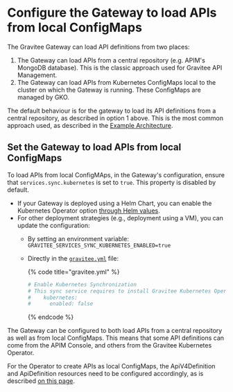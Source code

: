 # Configure the Gateway to load APIs from local ConfigMaps

The Gravitee Gateway can load API definitions from two places:

1. The Gateway can load APIs from a central repository (e.g. APIM's MongoDB database). This is the classic approach used for Gravitee API Management.
2. The Gateway can load APIs from Kubernetes ConfigMaps local to the cluster on which the Gateway is running. These ConfigMaps are managed by GKO.

The default behaviour is for the gateway to load its API definitions from a central repository, as described in option 1 above. This is the most common approach used, as described in the [Example Architecture](../../overview/example-architecture.md).

## Set the Gateway to load APIs from local ConfigMaps

To load APIs from local ConfigMAps, in the Gateway's configuration, ensure that `services.sync.kubernetes` is set to `true`. This property is disabled by default.

* If your Gateway is deployed using a Helm Chart, you can enable the Kubernetes Operator option [through Helm values](../installation/install-with-helm.md).
* For other deployment strategies (e.g., deployment using a VM), you can update the configuration:
  * By setting an environment variable: `GRAVITEE_SERVICES_SYNC_KUBERNETES_ENABLED=true`
  *   Directly in the [`gravitee.yml`](https://github.com/gravitee-io/gravitee-api-management/blob/master/gravitee-apim-gateway/gravitee-apim-gateway-standalone/gravitee-apim-gateway-standalone-distribution/src/main/resources/config/gravitee.yml#L264) file:

      {% code title="gravitee.yml" %}
      ```yaml
      # Enable Kubernetes Synchronization
      # This sync service requires to install Gravitee Kubernetes Operator
      #    kubernetes:
      #      enabled: false
      ```
      {% endcode %}

The Gateway can be configured to both load APIs from a central repository as well as from local ConfigMaps. This means that some API definitions can come from the APIM Console, and others from the Gravitee Kubernetes Operator.

For the Operator to create APIs as local ConfigMaps, the ApiV4Definition and ApiDefinition resources need to be configured accordingly, as is described [on this page](store-apis-in-local-configmaps.md).
